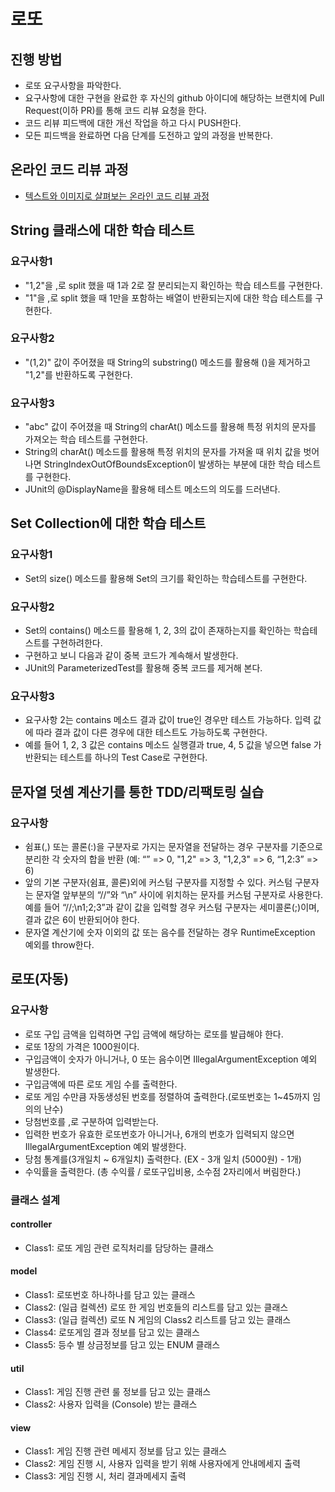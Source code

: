 # 로또
## 진행 방법
* 로또 요구사항을 파악한다.
* 요구사항에 대한 구현을 완료한 후 자신의 github 아이디에 해당하는 브랜치에 Pull Request(이하 PR)를 통해 코드 리뷰 요청을 한다.
* 코드 리뷰 피드백에 대한 개선 작업을 하고 다시 PUSH한다.
* 모든 피드백을 완료하면 다음 단계를 도전하고 앞의 과정을 반복한다.

## 온라인 코드 리뷰 과정
* [텍스트와 이미지로 살펴보는 온라인 코드 리뷰 과정](https://github.com/next-step/nextstep-docs/tree/master/codereview)

## String 클래스에 대한 학습 테스트
### 요구사항1
* "1,2"을 ,로 split 했을 때 1과 2로 잘 분리되는지 확인하는 학습 테스트를 구현한다.
* "1"을 ,로 split 했을 때 1만을 포함하는 배열이 반환되는지에 대한 학습 테스트를 구현한다.

### 요구사항2
* "(1,2)" 값이 주어졌을 때 String의 substring() 메소드를 활용해 ()을 제거하고 "1,2"를 반환하도록 구현한다.

### 요구사항3
* "abc" 값이 주어졌을 때 String의 charAt() 메소드를 활용해 특정 위치의 문자를 가져오는 학습 테스트를 구현한다.
* String의 charAt() 메소드를 활용해 특정 위치의 문자를 가져올 때 위치 값을 벗어나면 StringIndexOutOfBoundsException이 발생하는 부분에 대한 학습 테스트를 구현한다.
* JUnit의 @DisplayName을 활용해 테스트 메소드의 의도를 드러낸다.

## Set Collection에 대한 학습 테스트
### 요구사항1
* Set의 size() 메소드를 활용해 Set의 크기를 확인하는 학습테스트를 구현한다.

### 요구사항2
* Set의 contains() 메소드를 활용해 1, 2, 3의 값이 존재하는지를 확인하는 학습테스트를 구현하려한다.
* 구현하고 보니 다음과 같이 중복 코드가 계속해서 발생한다.
* JUnit의 ParameterizedTest를 활용해 중복 코드를 제거해 본다.

### 요구사항3
* 요구사항 2는 contains 메소드 결과 값이 true인 경우만 테스트 가능하다. 입력 값에 따라 결과 값이 다른 경우에 대한 테스트도 가능하도록 구현한다.
* 예를 들어 1, 2, 3 값은 contains 메소드 실행결과 true, 4, 5 값을 넣으면 false 가 반환되는 테스트를 하나의 Test Case로 구현한다.

## 문자열 덧셈 계산기를 통한 TDD/리팩토링 실습
### 요구사항
* 쉼표(,) 또는 콜론(:)을 구분자로 가지는 문자열을 전달하는 경우 구분자를 기준으로 분리한 각 숫자의 합을 반환 (예: “” => 0, "1,2" => 3, "1,2,3" => 6, “1,2:3” => 6)
* 앞의 기본 구분자(쉼표, 콜론)외에 커스텀 구분자를 지정할 수 있다. 커스텀 구분자는 문자열 앞부분의 “//”와 “\n” 사이에 위치하는 문자를 커스텀 구분자로 사용한다. 예를 들어 “//;\n1;2;3”과 같이 값을 입력할 경우 커스텀 구분자는 세미콜론(;)이며, 결과 값은 6이 반환되어야 한다.
* 문자열 계산기에 숫자 이외의 값 또는 음수를 전달하는 경우 RuntimeException 예외를 throw한다.

## 로또(자동)
### 요구사항
* 로또 구입 금액을 입력하면 구입 금액에 해당하는 로또를 발급해야 한다.
* 로또 1장의 가격은 1000원이다.
* 구입금액이 숫자가 아니거나, 0 또는 음수이면 IllegalArgumentException 예외 발생한다.
* 구입금액에 따른 로또 게임 수를 출력한다.
* 로또 게임 수만큼 자동생성된 번호를 정렬하여 출력한다.(로또번호는 1~45까지 임의의 난수)
* 당첨번호를 ,로 구분하여 입력받는다.
* 입력한 번호가 유효한 로또번호가 아니거나, 6개의 번호가 입력되지 않으면 IllegalArgumentException 예외 발생한다.
* 당첨 통계를(3개일치 ~ 6개일치) 출력한다. (EX - 3개 일치 (5000원) - 1개)
* 수익률을 출력한다. (총 수익률 / 로또구입비용, 소수점 2자리에서 버림한다.)

### 클래스 설계
#### controller
* Class1: 로또 게임 관련 로직처리를 담당하는 클래스
#### model
* Class1: 로또번호 하나하나를 담고 있는 클래스
* Class2: (일급 컬렉션) 로또 한 게임 번호들의 리스트를 담고 있는 클래스
* Class3: (일급 컬렉션) 로또 N 게임의 Class2 리스트를 담고 있는 클래스
* Class4: 로또게임 결과 정보를 담고 있는 클래스
* Class5: 등수 별 상금정보를 담고 있는 ENUM 클래스
#### util
* Class1: 게임 진행 관련 룰 정보를 담고 있는 클래스
* Class2: 사용자 입력을 (Console) 받는 클래스
#### view
* Class1: 게임 진행 관련 메세지 정보를 담고 있는 클래스
* Class2: 게임 진행 시, 사용자 입력을 받기 위해 사용자에게 안내메세지 출력
* Class3: 게임 진행 시, 처리 결과메세지 출력



